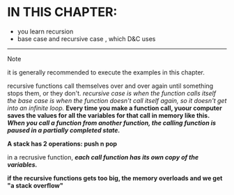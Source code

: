 # IN THIS CHAPTER:
  - you learn recursion
  - base case and recursive case , which D&C uses
<hr>

>[!NOTE]
> it is generally recommended to execute the examples in this chapter.

recursive functions call themselves over and over again until something stops them, or they don't.
*recursive case is when the function calls itself*
*the base case is when the function doesn't call itself again, so it doesn't get into an infinite loop.*
**Every time you make a function call, yuour computer saves the values for all the variables  for that call in memory like this.**
***When you call a function from another function, the calling function is paused in a partially completed state.***

**A stack has 2 operations: push n pop**

in a recrusive function, ***each call function has its own copy of the variables.***

**if the recursive functions gets too big, the memory overloads and we get "a stack overflow"**
